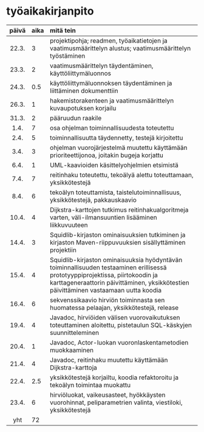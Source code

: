 # työaikakirjanpito
| päivä | aika  | mitä tein |
|:-----:|:------| :-----|
| 22.3. | 3     | projektipohja; readmen, työaikatietojen ja vaatimusmäärittelyn alustus; vaatimusmäärittelyn työstäminen |
| 23.3. | 2     | vaatimusmäärittelyn täydentäminen, käyttöliittymäluonnos |
| 24.3. | 0.5   | käyttöliittymäluonnoksen täydentäminen ja liittäminen dokumenttiin |
| 26.3. | 1     | hakemistorakenteen ja vaatimusmäärittelyn kuvaupotuksen korjailu |
| 31.3. | 2     | pääruudun raakile |
| 1.4.  | 7     | osa ohjelman toiminnallisuudesta toteutettu |
| 2.4.  | 5     | toiminnallisuutta täydennetty, testejä kirjoitettu |
| 3.4.  | 3     | ohjelman vuorojärjestelmä muutettu käyttämään prioriteettijonoa, joitakin bugeja korjattu |
| 6.4.  | 1     | UML-kaavioiden käsittelyohjelmien etsimistä |
| 7.4.  | 7     | reitinhaku toteutettu, tekoälyä alettu toteuttamaan, yksikkötestejä |
| 8.4.  | 6     | tekoälyn toteuttamista, taistelutoiminnallisuus, yksikkötestejä, pakkauskaavio |
| 10.4. | 4     | Dijkstra-karttojen tutkimus reitinhakualgoritmeja varten, väli-ilmansuuntien lisääminen liikkuvuuteen |
| 14.4. | 3     | Squidlib-kirjaston ominaisuuksien tutkiminen ja kirjaston Maven-riippuvuuksien sisällyttäminen projektiin |
| 15.4. | 4     | Squidlib-kirjaston ominaisuuksia hyödyntävän toiminnallisuuden testaaminen erillisessä prototyyppiprojektissa, piirtokoodin ja karttageneraattorin päivittäminen, yksikkötestien päivittäminen vastaamaan uutta koodia |
| 16.4. | 6     | sekvenssikaavio hirviön toiminnasta sen huomatessa pelaajan, yksikkötestejä, release |
| 19.4. | 4     | Javadoc, hirviöiden välisen vuorovaikutuksen toteuttaminen aloitettu, pistetaulun SQL-käskyjen suunnitteleminen |
| 20.4. | 1     | Javadoc, Actor-luokan vuoronlaskentametodien muokkaaminen |
| 21.4. | 4     | Javadoc, reitinhaku muutettu käyttämään Dijkstra-karttoja |
| 22.4. | 2.5   | yksikkötestejä korjailtu, koodia refaktoroitu ja tekoälyn toimintaa muokattu |
| 23.4. | 6     | hirviöluokat, vaikeusasteet, hyökkäysten vuorohinnat, peliparametrien valinta, viestiloki, yksikkötestejä |
| yht   | 72    | |
